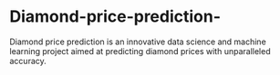 # Diamond-price-prediction-
Diamond price prediction is an innovative data science and machine learning project aimed at predicting diamond prices with unparalleled accuracy.
